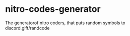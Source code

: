 # nitro-codes-generator

The generatorof nitro coders, that puts random symbols to discord.gift/randcode

